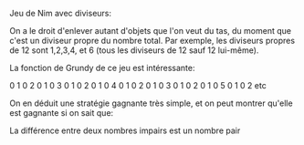 Jeu de Nim avec diviseurs:

On a le droit d'enlever autant d'objets que l'on veut du tas, du moment que c'est un diviseur propre du nombre total.
Par exemple, les diviseurs propres de 12 sont 1,2,3,4, et 6 (tous les diviseurs de 12 sauf 12 lui-même).

La fonction de Grundy de ce jeu est intéressante:

0 1 0 2 0 1 0 3 0 1 0 2 0 1 0 4 0 1 0 2 0 1 0 3 0 1 0 2 0 1 0 5 0 1 0 2 etc

On en déduit une stratégie gagnante très simple, et on peut montrer qu'elle est gagnante si on sait que: 

La différence entre deux nombres impairs est un nombre pair 
